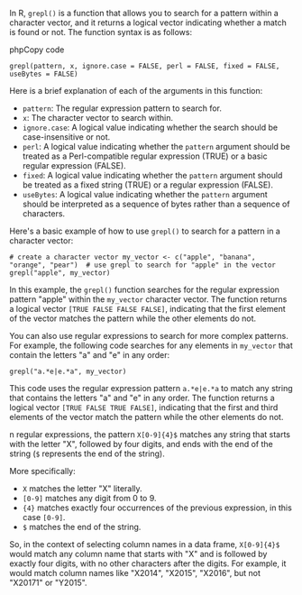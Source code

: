 ---
---

In R, `grepl()` is a function that allows you to search for a pattern within a character vector, and it returns a logical vector indicating whether a match is found or not. The function syntax is as follows:

phpCopy code

`grepl(pattern, x, ignore.case = FALSE, perl = FALSE, fixed = FALSE, useBytes = FALSE)`

Here is a brief explanation of each of the arguments in this function:

* `pattern`: The regular expression pattern to search for.
* `x`: The character vector to search within.
* `ignore.case`: A logical value indicating whether the search should be case-insensitive or not.
* `perl`: A logical value indicating whether the `pattern` argument should be treated as a Perl-compatible regular expression (TRUE) or a basic regular expression (FALSE).
* `fixed`: A logical value indicating whether the `pattern` argument should be treated as a fixed string (TRUE) or a regular expression (FALSE).
* `useBytes`: A logical value indicating whether the `pattern` argument should be interpreted as a sequence of bytes rather than a sequence of characters.

Here's a basic example of how to use `grepl()` to search for a pattern in a character vector:

`# create a character vector my_vector <- c("apple", "banana", "orange", "pear")  # use grepl to search for "apple" in the vector grepl("apple", my_vector)`

In this example, the `grepl()` function searches for the regular expression pattern "apple" within the `my_vector` character vector. The function returns a logical vector `[TRUE FALSE FALSE FALSE]`, indicating that the first element of the vector matches the pattern while the other elements do not.

You can also use regular expressions to search for more complex patterns. For example, the following code searches for any elements in `my_vector` that contain the letters "a" and "e" in any order:

`grepl("a.*e|e.*a", my_vector)`

This code uses the regular expression pattern `a.*e|e.*a` to match any string that contains the letters "a" and "e" in any order. The function returns a logical vector `[TRUE FALSE TRUE FALSE]`, indicating that the first and third elements of the vector match the pattern while the other elements do not.

n regular expressions, the pattern `X[0-9]{4}$` matches any string that starts with the letter "X", followed by four digits, and ends with the end of the string (`$` represents the end of the string).

More specifically:

* `X` matches the letter "X" literally.
* `[0-9]` matches any digit from 0 to 9.
* `{4}` matches exactly four occurrences of the previous expression, in this case `[0-9]`.
* `$` matches the end of the string.

So, in the context of selecting column names in a data frame, `X[0-9]{4}$` would match any column name that starts with "X" and is followed by exactly four digits, with no other characters after the digits. For example, it would match column names like "X2014", "X2015", "X2016", but not "X20171" or "Y2015".
